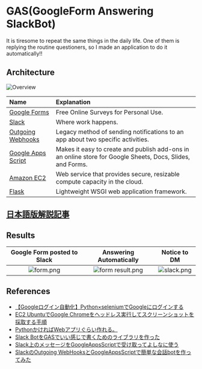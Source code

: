 # GAS(GoogleForm Answering SlackBot)
It is tiresome to repeat the same things in the daily life. One of them is replying the routine questioners, so I made an application to do it automatically!!

## Architecture
![Overview](https://qiita-image-store.s3.ap-northeast-1.amazonaws.com/0/308700/84f72447-f31f-f4ef-f992-0e8c35ffefff.png)

|Name|Explanation|
|:--|:--|
|[Google Forms](https://www.google.com/forms/about/)|Free Online Surveys for Personal Use.|
|[Slack](https://slack.com/)|Where work happens.|
|[Outgoing Webhooks](https://api.slack.com/custom-integrations/outgoing-webhooks)|Legacy method of sending notifications to an app about two specific activities.|
|[Google Apps Script](https://developers.google.com/apps-script)|Makes it easy to create and publish add-ons in an online store for Google Sheets, Docs, Slides, and Forms.|
|[Amazon EC2](https://aws.amazon.com/ec2/)|Web service that provides secure, resizable compute capacity in the cloud.|
|[Flask](http://flask.palletsprojects.com)|Lightweight WSGI web application framework.|

## [日本語版解説記事](https://qiita.com/cabernet_rock/items/1e2aa3ba48328025d0d8)

## Results
|Google Form posted to Slack|Answering Automatically|Notice to DM|
|:-:|:-:|:-:|
|![form.png](https://qiita-image-store.s3.ap-northeast-1.amazonaws.com/0/308700/e73ae3d7-b1f4-393b-5751-0a214bb537b9.png)|![form result.png](https://qiita-image-store.s3.ap-northeast-1.amazonaws.com/0/308700/39ea91ed-7946-0fcb-bccc-29bd063ba3d1.png)|![slack.png](https://qiita-image-store.s3.ap-northeast-1.amazonaws.com/0/308700/87733825-5d2b-0613-5cef-0ea675097dd1.png)|

## References
- [【Googleログイン自動化】Python×seleniumでGoogleにログインする](https://qiita.com/spark55/items/144c6cb7a7444f804564)
- [EC2 UbuntuでGoogle Chromeをヘッドレス実行してスクリーンショットを採取する手順](https://qiita.com/shinsaka/items/37436e256c813d277d6d)
- [PythonかければWebアプリぐらい作れる。](https://qiita.com/cabernet_rock/items/852fc7c5d382fdc422a3)
- [Slack BotをGASでいい感じで書くためのライブラリを作った](https://qiita.com/soundTricker/items/43267609a870fc9c7453)
- [Slack上のメッセージをGoogleAppsScriptで受け取ってよしなに使う](https://qiita.com/kyo_nanba/items/83b646357d592eb9a87b)
- [SlackのOutgoing WebHooksとGoogleAppsScriptで簡単な会話botを作ってみた](https://qiita.com/pistaman/items/a542119ea28871960477)
